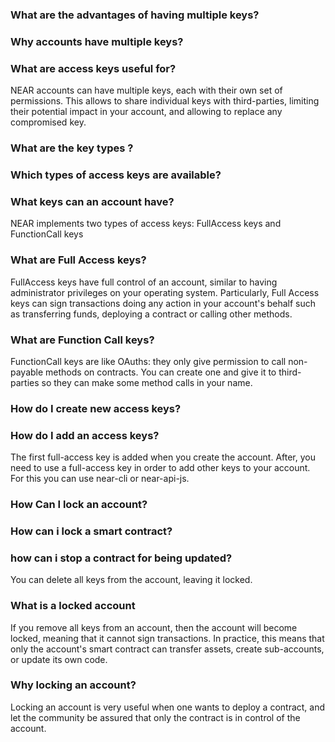 ### What are the advantages of having multiple keys?
### Why accounts have multiple keys?
### What are access keys useful for?
NEAR accounts can have multiple keys, each with their own set of permissions. This allows to share individual keys with third-parties, limiting their potential impact in your account, and allowing to replace any compromised key.

### What are the key types ?
### Which types of access keys are available?
### What keys can an account have?
NEAR implements two types of access keys: FullAccess keys and FunctionCall keys

### What are Full Access keys?
FullAccess keys have full control of an account, similar to having administrator privileges on your operating system. Particularly, Full Access keys can sign transactions doing any action in your account's behalf such as transferring funds, deploying a contract or calling other methods.

### What are Function Call keys?
FunctionCall keys are like OAuths: they only give permission to call non-payable methods on contracts. You can create one and give it to third-parties so they can make some method calls in your name.

### How do I create new access keys?
### How do I add an access keys?
The first full-access key is added when you create the account. After, you need to use a full-access key in order to add other keys to your account. For this you can use near-cli or near-api-js.

### How Can I lock an account?
### How can i lock a smart contract?
### how can i stop a contract for being updated?
You can delete all keys from the account, leaving it locked.

### What is a locked account
If you remove all keys from an account, then the account will become locked, meaning that it cannot sign transactions. In practice, this means that only the account's smart contract can transfer assets, create sub-accounts, or update its own code.

### Why locking an account?
Locking an account is very useful when one wants to deploy a contract, and let the community be assured that only the contract is in control of the account.
